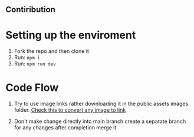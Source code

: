 ## Contiribution

# Setting up the enviroment
1. Fork the repo and then clone it 
2. Run: ```npm i```
3. Run: ```npm run dev```


# Code Flow
1. Try to use image links rather downloading it in the public assets images folder.  [Check this to convert any image to link](https://www.linkedin.com/posts/sahityaaryan_hosting-images-using-imgur-activity-7095823819990347776-cXLG?utm_source=share&utm_medium=member_desktop)

2. Don't make change directly into main branch create a separate branch for any changes after completion merge it.
